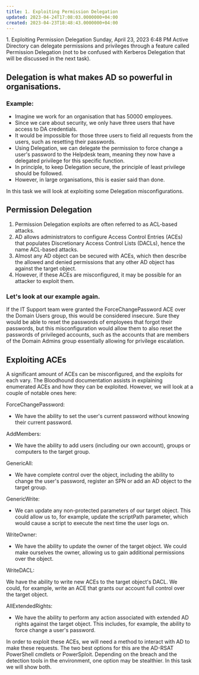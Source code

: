 ```yaml
---
title: 1. Exploiting Permission Delegation
updated: 2023-04-24T17:08:03.0000000+04:00
created: 2023-04-23T18:48:43.0000000+04:00
---
```


1\. Exploiting Permission Delegation
Sunday, April 23, 2023
6:48 PM
Active Directory can delegate permissions and privileges through a feature called Permission Delegation (not to be confused with Kerberos Delegation that will be discussed in the next task).

## Delegation is what makes AD so powerful in organisations. 

### Example: 

- Imagine we work for an organisation that has 50000 employees.
- Since we care about security, we only have three users that have access to DA credentials.
- It would be impossible for those three users to field all requests from the users, such as resetting their passwords.
- Using Delegation, we can delegate the permission to force change a user's password to the Helpdesk team, meaning they now have a delegated privilege for this specific function.
- In principle, to keep Delegation secure, the principle of least privilege should be followed.
- However, in large organisations, this is easier said than done.

In this task we will look at exploiting some Delegation misconfigurations.

## Permission Delegation

1.  Permission Delegation exploits are often referred to as ACL-based attacks.
2.  AD allows administrators to configure Access Control Entries (ACEs) that populates Discretionary Access Control Lists (DACLs), hence the name ACL-based attacks.
3.  Almost any AD object can be secured with ACEs, which then describe the allowed and denied permissions that any other AD object has against the target object.
4.  However, if these ACEs are misconfigured, it may be possible for an attacker to exploit them.

### Let's look at our example again. 

If the IT Support team were granted the ForceChangePassword ACE over the Domain Users group, this would be considered insecure. Sure they would be able to reset the passwords of employees that forgot their passwords, but this misconfiguration would allow them to also reset the passwords of privileged accounts, such as the accounts that are members of the Domain Admins group essentially allowing for privilege escalation.

## Exploiting ACEs

A significant amount of ACEs can be misconfigured, and the exploits for each vary. The Bloodhound documentation assists in explaining enumerated ACEs and how they can be exploited. However, we will look at a couple of notable ones here:

ForceChangePassword:

- We have the ability to set the user's current password without knowing their current password.

AddMembers:

- We have the ability to add users (including our own account), groups or computers to the target group.

GenericAll:

- We have complete control over the object, including the ability to change the user's password, register an SPN or add an AD object to the target group.

GenericWrite:

- We can update any non-protected parameters of our target object. This could allow us to, for example, update the scriptPath parameter, which would cause a script to execute the next time the user logs on.

WriteOwner:

- We have the ability to update the owner of the target object. We could make ourselves the owner, allowing us to gain additional permissions over the object.

WriteDACL:

We have the ability to write new ACEs to the target object's DACL. We could, for example, write an ACE that grants our account full control over the target object.

AllExtendedRights:

- We have the ability to perform any action associated with extended AD rights against the target object. This includes, for example, the ability to force change a user's password.

In order to exploit these ACEs, we will need a method to interact with AD to make these requests. The two best options for this are the AD-RSAT PowerShell cmdlets or PowerSploit. Depending on the breach and the detection tools in the environment, one option may be stealthier. In this task we will show both.

